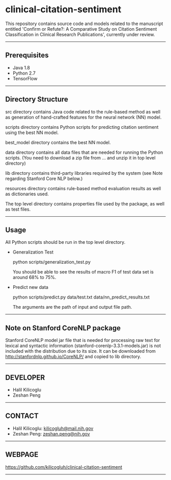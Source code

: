# clinical-citation-sentiment
This repository contains source code and models related to the manuscript entitled
'Confirm or Refute?: A Comparative Study on Citation Sentiment Classification in
Clinical Research Publications', currently under review.


------------------------
Prerequisites
------------------------
- Java 1.8
- Python 2.7
- TensorFlow

------------------------
Directory Structure
------------------------
src directory contains Java code related to the rule-based method as well as
generation of hand-crafted features for the neural network (NN) model.

scripts directory contains Python scripts for predicting citation sentiment
using the best NN model.

best_model directory contains the best NN model.

data directory contains all data files that are needed for running the Python scripts.
(You need to download a zip file from ... and unzip it in top level directory)

lib directory contains third-party libraries required by the system (see Note
regarding Stanford Core NLP below.)

resources directory contains rule-based method evaluation results as well as
dictionaries used.

The top level directory contains properties file used by the package, as well as
test files.


------------------------
Usage
------------------------
All Python scripts should be run in the top level directory.
- Generalization Test

  python scripts/generalization_test.py
  
  You should be able to see the results of macro F1 of test data set is around 68% to 75%.

- Predict new data
  
  python scripts/predict.py data/test.txt data/nn_predict_results.txt

  The arguments are the path of input and output file path.


--------------------------------
Note on Stanford CoreNLP package
--------------------------------
Stanford CoreNLP model jar file that is needed for processing raw text
for lexical and syntactic information (stanford-corenlp-3.3.1-models.jar) is
not included with the distribution due to its size. It can be downloaded from
http://stanfordnlp.github.io/CoreNLP/ and copied to lib directory.


------------------------
DEVELOPER
------------------------

- Halil Kilicoglu
- Zeshan Peng


---------
CONTACT
---------

- Halil Kilicoglu:      kilicogluh@mail.nih.gov
- Zeshan Peng:			zeshan.peng@nih.gov


---------
WEBPAGE
---------

https://github.com/kilicogluh/clinical-citation-sentiment

---------------------------------------------------------------------------
